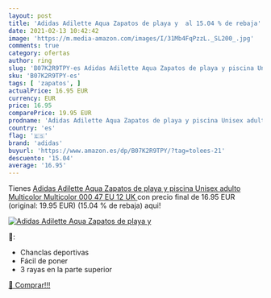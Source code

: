 ```yaml
---
layout: post
title: 'Adidas Adilette Aqua Zapatos de playa y  al 15.04 % de rebaja'
date: 2021-02-13 10:42:42
image: 'https://m.media-amazon.com/images/I/31Mb4FqPzzL._SL200_.jpg'
comments: true
category: ofertas
author: ring
slug: 'B07K2R9TPY-es Adidas Adilette Aqua Zapatos de playa y piscina Unisex...'
sku: 'B07K2R9TPY-es'
tags: [ 'zapatos', ]
actualPrice: 16.95 EUR
currency: EUR
price: 16.95
comparePrice: 19.95 EUR
prodname: 'Adidas Adilette Aqua Zapatos de playa y piscina Unisex adulto  Multicolor  Multicolor 000   47 EU  12 UK '
country: 'es'
flag: '🇪🇸'
brand: 'adidas'
buyurl: 'https://www.amazon.es/dp/B07K2R9TPY/?tag=tolees-21'
descuento: '15.04'
average: '16.95'
---
```


Tienes [Adidas Adilette Aqua Zapatos de playa y piscina Unisex adulto  Multicolor  Multicolor 000   47 EU  12 UK ](https://www.amazon.es/dp/B07K2R9TPY/?tag=tolees-21) con precio final de  16.95 EUR (original: 19.95 EUR) (15.04 %  de rebaja) aqui!

[![Adidas Adilette Aqua Zapatos de playa y ](https://m.media-amazon.com/images/I/31Mb4FqPzzL._SL200_.jpg)](https://www.amazon.es/dp/B07K2R9TPY/?tag=tolees-21)

🔎:

- Chanclas deportivas
- Fácil de poner
- 3 rayas en la parte superior

[🛒 Comprar!!!](https://www.amazon.es/dp/B07K2R9TPY/?tag=tolees-21)
